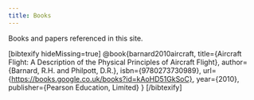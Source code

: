 ```yaml
---
title: Books
---
```


Books and papers referenced in this site.

[bibtexify hideMissing=true]
@book{barnard2010aircraft,
  title={Aircraft Flight: A Description of the Physical Principles of Aircraft Flight},
  author={Barnard, R.H. and Philpott, D.R.},
  isbn={9780273730989},
  url={https://books.google.co.uk/books?id=kAoHD51GkSoC},
  year={2010},
  publisher={Pearson Education, Limited}
}
[/bibtexify]